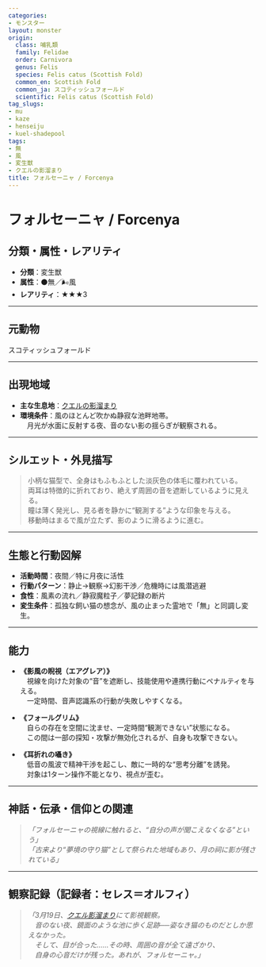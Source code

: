 ```yaml
---
categories:
- モンスター
layout: monster
origin:
  class: 哺乳類
  family: Felidae
  order: Carnivora
  genus: Felis
  species: Felis catus (Scottish Fold)
  common_en: Scottish Fold
  common_ja: スコティッシュフォールド
  scientific: Felis catus (Scottish Fold)
tag_slugs:
- mu
- kaze
- henseiju
- kuel-shadepool
tags:
- 無
- 風
- 変生獣
- クエルの影溜まり
title: フォルセーニャ / Forcenya
---
```


# フォルセーニャ / Forcenya

## 分類・属性・レアリティ

* **分類**：変生獣  
* **属性**：⚫無／🌬風  
* **レアリティ**：★★★3

---

## 元動物
スコティッシュフォールド

---

## 出現地域

* **主な生息地**：[クエルの影溜まり](../place/kuel_shadepool.md)  
* **環境条件**：風のほとんど吹かぬ静寂な池畔地帯。  
　月光が水面に反射する夜、音のない影の揺らぎが観察される。

---

## シルエット・外見描写

> 小柄な猫型で、全身はもふもふとした淡灰色の体毛に覆われている。  
> 両耳は特徴的に折れており、絶えず周囲の音を遮断しているように見える。  
> 瞳は薄く発光し、見る者を静かに“観測する”ような印象を与える。  
> 移動時はまるで風が立たず、影のように滑るように進む。

---

## 生態と行動図解

* **活動時間**：夜間／特に月夜に活性  
* **行動パターン**：静止→観察→幻影干渉／危機時には風潜逃避  
* **食性**：風素の流れ／静寂魔粒子／夢記録の断片  
* **変生条件**：孤独な飼い猫の想念が、風の止まった霊地で「無」と同調し変生。

---

## 能力

* **《影風の睨視（エアグレア）》**  
　視線を向けた対象の“音”を遮断し、技能使用や連携行動にペナルティを与える。  
　一定時間、音声認識系の行動が失敗しやすくなる。

* **《フォールグリム》**  
　自らの存在を空間に沈ませ、一定時間“観測できない”状態になる。  
　この間は一部の探知・攻撃が無効化されるが、自身も攻撃できない。

* **《耳折れの囁き》**  
　低音の風波で精神干渉を起こし、敵に一時的な“思考分離”を誘発。  
　対象は1ターン操作不能となり、視点が歪む。

---

## 神話・伝承・信仰との関連

> *「フォルセーニャの視線に触れると、“自分の声が聞こえなくなる”という」*  
> *「古来より“夢境の守り猫”として祭られた地域もあり、月の祠に影が残されている」*

---

## 観察記録（記録者：セレス＝オルフィ）

> *「3月19日、[クエル影溜まり](../place/kuel_shadepool.md)にて影視観察。  
　音のない夜、鏡面のような池に歩く足跡──姿なき猫のものだとしか思えなかった。  
　そして、目が合った……その時、周囲の音が全て遠ざかり、  
　自身の心音だけが残った。あれが、フォルセーニャ。」*
